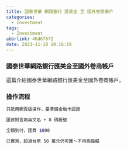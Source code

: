 ```yaml
---
title: 國泰世華 網路銀行 匯美金 至 國外卷商帳戶
categories:
  - Investment
tags:
  - Investment
abbrlink: 46d67672
date: 2021-11-10 10:16:19
---
```

### 國泰世華網路銀行匯美金至國外卷商帳戶
<!--more-->
這篇介紹國泰世華網路銀行匯美金至國外卷商帳戶。

### 操作流程
```sh
只能用網頁版操作，要準備金融卡認證

匯款附言填英文名 + 8 碼帳號

全額到付，匯費 $800

已實測，超過台幣 50 萬元仍可匯～不用跑臨櫃
```
